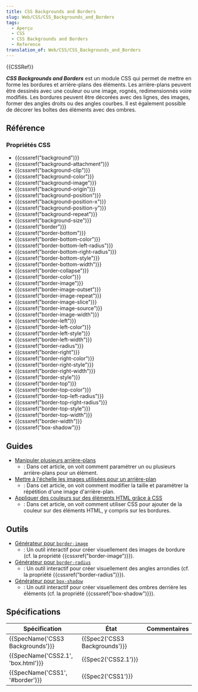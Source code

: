 ```yaml
---
title: CSS Backgrounds and Borders
slug: Web/CSS/CSS_Backgrounds_and_Borders
tags:
  - Aperçu
  - CSS
  - CSS Backgrounds and Borders
  - Reference
translation_of: Web/CSS/CSS_Backgrounds_and_Borders
---
```

{{CSSRef}}

**_CSS Backgrounds and Borders_** est un module CSS qui permet de mettre en forme les bordures et arrière-plans des éléments. Les arrière-plans peuvent être dessinés avec une couleur ou une image, rognés, redimensionnés voire modifiés. Les bordures peuvent être décorées avec des lignes, des images, former des angles droits ou des angles courbes. Il est également possible de décorer les boîtes des éléments avec des ombres.

## Référence

### Propriétés CSS

- {{cssxref("background")}}
- {{cssxref("background-attachment")}}
- {{cssxref("background-clip")}}
- {{cssxref("background-color")}}
- {{cssxref("background-image")}}
- {{cssxref("background-origin")}}
- {{cssxref("background-position")}}
- {{cssxref("background-position-x")}}
- {{cssxref("background-position-y")}}
- {{cssxref("background-repeat")}}
- {{cssxref("background-size")}}
- {{cssxref("border")}}
- {{cssxref("border-bottom")}}
- {{cssxref("border-bottom-color")}}
- {{cssxref("border-bottom-left-radius")}}
- {{cssxref("border-bottom-right-radius")}}
- {{cssxref("border-bottom-style")}}
- {{cssxref("border-bottom-width")}}
- {{cssxref("border-collapse")}}
- {{cssxref("border-color")}}
- {{cssxref("border-image")}}
- {{cssxref("border-image-outset")}}
- {{cssxref("border-image-repeat")}}
- {{cssxref("border-image-slice")}}
- {{cssxref("border-image-source")}}
- {{cssxref("border-image-width")}}
- {{cssxref("border-left")}}
- {{cssxref("border-left-color")}}
- {{cssxref("border-left-style")}}
- {{cssxref("border-left-width")}}
- {{cssxref("border-radius")}}
- {{cssxref("border-right")}}
- {{cssxref("border-right-color")}}
- {{cssxref("border-right-style")}}
- {{cssxref("border-right-width")}}
- {{cssxref("border-style")}}
- {{cssxref("border-top")}}
- {{cssxref("border-top-color")}}
- {{cssxref("border-top-left-radius")}}
- {{cssxref("border-top-right-radius")}}
- {{cssxref("border-top-style")}}
- {{cssxref("border-top-width")}}
- {{cssxref("border-width")}}
- {{cssxref("box-shadow")}}

## Guides

- [Manipuler plusieurs arrière-plans](/fr/docs/Web/CSS/CSS_Backgrounds_and_Borders/Using_multiple_backgrounds)
  - : Dans cet article, on voit comment paramétrer un ou plusieurs arrière-plans pour un élément.
- [Mettre à l'échelle les images utilisées pour un arrière-plan](/fr/docs/Web/CSS/CSS_Backgrounds_and_Borders/Scaling_background_images)
  - : Dans cet article, on voit comment modifier la taille et paramétrer la répétition d'une image d'arrière-plan.
- [Appliquer des couleurs sur des éléments HTML grâce à CSS](/fr/docs/Web/HTML/Applying_color)
  - : Dans cet article, on voit comment utiliser CSS pour ajouter de la couleur sur des éléments HTML, y compris sur les bordures.

## Outils

- [Générateur pour `border-image`](/fr/docs/Web/CSS/Arrière-plans_et_bordures_CSS/Générateur_border-image)
  - : Un outil interactif pour créer visuellement des images de bordure (cf. la propriété {{cssxref("border-image")}}).
- [Générateur pour `border-radius`](/fr/docs/Web/CSS/Arrière-plans_et_bordures_CSS/Générateur_border-radius)
  - : Un outil interactif pour créer visuellement des angles arrondies (cf. la propriété {{cssxref("border-radius")}}).
- [Générateur pour `box-shadow`](/fr/docs/Web/CSS/Modèle_de_boîte_CSS/Générateur_box-shadow)
  - : Un outil interactif pour créer visuellement des ombres derrière les éléments (cf. la propriété {{cssxref("box-shadow")}}).

## Spécifications

| Spécification                                | État                                     | Commentaires |
| -------------------------------------------- | ---------------------------------------- | ------------ |
| {{SpecName('CSS3 Backgrounds')}} | {{Spec2('CSS3 Backgrounds')}} |              |
| {{SpecName('CSS2.1', 'box.html')}} | {{Spec2('CSS2.1')}}                 |              |
| {{SpecName('CSS1', '#border')}}     | {{Spec2('CSS1')}}                 |              |
